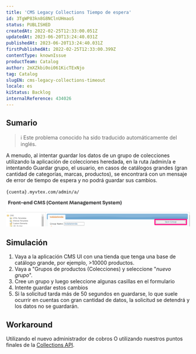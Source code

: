 ```yaml
---
title: 'CMS Legacy Collections Tiempo de espera'
id: 3TgWP83kn8G8NClnUHmaoS
status: PUBLISHED
createdAt: 2022-02-25T12:33:00.051Z
updatedAt: 2023-06-20T13:24:40.031Z
publishedAt: 2023-06-20T13:24:40.031Z
firstPublishedAt: 2022-02-25T12:33:00.399Z
contentType: knownIssue
productTeam: Catalog
author: 2mXZkbi0oi061KicTExNjo
tag: Catalog
slugEN: cms-legacy-collections-timeout
locale: es
kiStatus: Backlog
internalReference: 434026
---
```


## Sumario

>ℹ️ Este problema conocido ha sido traducido automáticamente del inglés.

A menudo, al intentar guardar los datos de un grupo de colecciones utilizando la aplicación de colecciones heredada, en la ruta /admin/a e intentando Guardar grupo, el usuario, en casos de catálogos grandes (gran cantidad de categorías, marcas, productos), se encontrará con un mensaje de error de tiempo de espera y no podrá guardar sus cambios.

`{cuenta}.myvtex.com/admin/a/`

 ![](https://raw.githubusercontent.com/vtexdocs/help-center-content/refs/heads/main/docs/es/known-issues/Catalog/cms-legacy-collections-tiempo-de-espera_1.png)

## Simulación


1. Vaya a la aplicación CMS UI con una tienda que tenga una base de catálogo grande, por ejemplo, >10000 productos.
2. Vaya a "Grupos de productos (Colecciones) y seleccione "_nuevo grupo_".
3. Cree un grupo y luego seleccione algunas casillas en el formulario
4. Intente guardar estos cambios
5. Si la solicitud tarda más de 50 segundos en guardarse, lo que suele ocurrir en cuentas con gran cantidad de datos, la solicitud se detendrá y los datos no se guardarán.


## Workaround


Utilizando el nuevo administrador de cobros O utilizando nuestros puntos finales de la [Collections API](https://developers.vtex.com/docs/api-reference/catalog-api#post-/api/catalog/pvt/collection).


